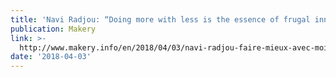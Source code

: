 ```yaml
---
title: 'Navi Radjou: “Doing more with less is the essence of frugal innovation”'
publication: Makery
link: >-
  http://www.makery.info/en/2018/04/03/navi-radjou-faire-mieux-avec-moins-est-lessence-de-linnovation-frugale/
date: '2018-04-03'
---
```


